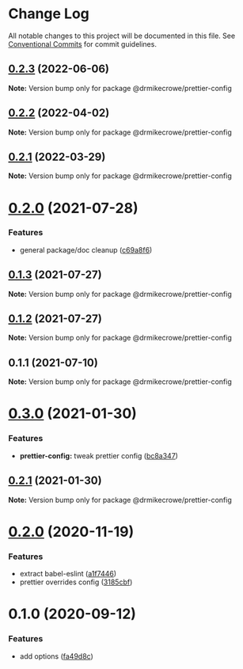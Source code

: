 # Change Log

All notable changes to this project will be documented in this file.
See [Conventional Commits](https://conventionalcommits.org) for commit guidelines.

## [0.2.3](https://github.com/drmikecrowe/configs/compare/@drmikecrowe/prettier-config@0.2.2...@drmikecrowe/prettier-config@0.2.3) (2022-06-06)

**Note:** Version bump only for package @drmikecrowe/prettier-config





## [0.2.2](https://github.com/drmikecrowe/configs/compare/@drmikecrowe/prettier-config@0.2.1...@drmikecrowe/prettier-config@0.2.2) (2022-04-02)

**Note:** Version bump only for package @drmikecrowe/prettier-config





## [0.2.1](https://github.com/drmikecrowe/configs/compare/@drmikecrowe/prettier-config@0.2.0...@drmikecrowe/prettier-config@0.2.1) (2022-03-29)

**Note:** Version bump only for package @drmikecrowe/prettier-config





# [0.2.0](https://github.com/drmikecrowe/configs/compare/@drmikecrowe/prettier-config@0.1.3...@drmikecrowe/prettier-config@0.2.0) (2021-07-28)


### Features

* general package/doc cleanup ([c69a8f6](https://github.com/drmikecrowe/configs/commit/c69a8f60a03531f44d7996955d48d522d9637427))





## [0.1.3](https://github.com/drmikecrowe/configs/compare/@drmikecrowe/prettier-config@0.1.2...@drmikecrowe/prettier-config@0.1.3) (2021-07-27)

**Note:** Version bump only for package @drmikecrowe/prettier-config

## [0.1.2](https://github.com/drmikecrowe/configs/compare/@drmikecrowe/prettier-config@0.1.1...@drmikecrowe/prettier-config@0.1.2) (2021-07-27)

**Note:** Version bump only for package @drmikecrowe/prettier-config

## 0.1.1 (2021-07-10)

**Note:** Version bump only for package @drmikecrowe/prettier-config

# [0.3.0](https://github.com/drmikecrowe/configs/compare/@drmikecrowe/prettier-config@0.2.1...@drmikecrowe/prettier-config@0.3.0) (2021-01-30)

### Features

- **prettier-config:** tweak prettier config ([bc8a347](https://github.com/drmikecrowe/configs/commit/bc8a3477e92a3c8e122816e000d2cdb64e6d5009))

## [0.2.1](https://github.com/drmikecrowe/configs/compare/@drmikecrowe/prettier-config@0.2.0...@drmikecrowe/prettier-config@0.2.1) (2021-01-30)

**Note:** Version bump only for package @drmikecrowe/prettier-config

# [0.2.0](https://github.com/drmikecrowe/configs/compare/@drmikecrowe/prettier-config@0.1.0...@drmikecrowe/prettier-config@0.2.0) (2020-11-19)

### Features

- extract babel-eslint ([a1f7446](https://github.com/drmikecrowe/configs/commit/a1f744685ff7038a72a94a0efe69b28eb27d0a7e))
- prettier overrides config ([3185cbf](https://github.com/drmikecrowe/configs/commit/3185cbf4a167796c4a702e7bc76a8193e5596551))

# 0.1.0 (2020-09-12)

### Features

- add options ([fa49d8c](https://github.com/drmikecrowe/configs/commit/fa49d8cb38e86bc8f6be3825d0b0bd647ae474b1))
